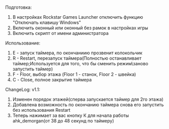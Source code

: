 Подготовка:
1. В настройках Rockstar Games Launcher отключить функцию "Отключать клавишу Windows"
2. Включить оконный или оконный без рамок в настройках игры
3. Включить скрипт от имени администратора

Использование:
1. E - запуск таймера, по окончаниию прозвенит колокольчик
2. R - Restart, перезапуск таймера(Полностью останавливает таймер;Используется для того, что бы сменить режим\заново запустить таймер)
3. F - Floor, выбор этажа (Floor 1 - станок, Floor 2 - швейка)
4. С - Close, полное закрытие таймера

ChangeLog:
v1.1:
1. Изменен порядок этажей(сперва запускается таймер для 2го этажа)
2. Добавлена возможность по окончанию таймера снова его запустить без использования Restart
3. Теперь нажимает за вас кнопку К для начала работы ahk_demorgan(от 38 до 48 секунд по таймеру)
